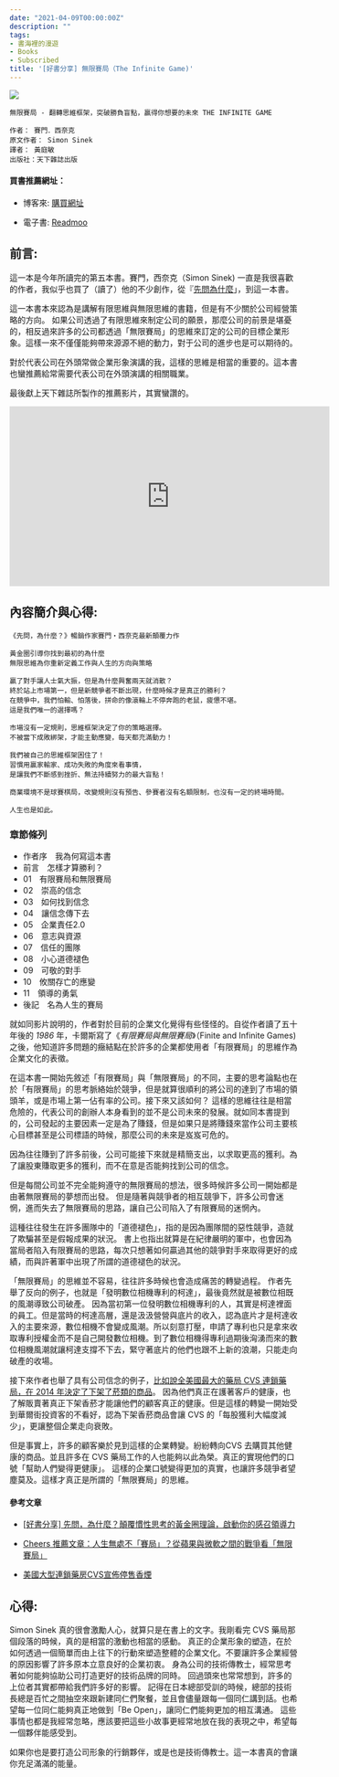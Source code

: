 ```yaml
---
date: "2021-04-09T00:00:00Z"
description: ""
tags:
- 書海裡的漫遊
- Books
- Subscribed
title: '[好書分享] 無限賽局（The Infinite Game)'
---
```


<div><a href="http://moo.im/a/2wDJTX" title="無限賽局"><img src="https://cdn.readmoo.com/cover/d7/deiaj6l_210x315.jpg?v=0"></a></div>



```
無限賽局 - 翻轉思維框架，突破勝負盲點，贏得你想要的未來 THE INFINITE GAME

作者： 賽門．西奈克  
原文作者： Simon Sinek  
譯者： 黃庭敏  
出版社：天下雜誌出版 
```

#### 買書推薦網址：

- 博客來: [購買網址](https://www.books.com.tw/exep/assp.php/kkdailin/products/0010879567?sloc=main&utm_source=kkdailin&utm_medium=ap-books&utm_content=recommend&utm_campaign=ap-202104)

- 電子書: [Readmoo](http://moo.im/a/2wDJTX)

## 前言:

這一本是今年所讀完的第五本書。賽門，西奈克（Simon Sinek) 一直是我很喜歡的作者，我似乎也買了（讀了）他的不少創作，從『[先問為什麼](http://www.evanlin.com/reading-why-first/)」，到這一本書。

這一本書本來認為是講解有限思維與無限思維的書籍，但是有不少關於公司經營策略的方向。 如果公司透過了有限思維來制定公司的願景，那麼公司的前景是堪憂的，相反過來許多的公司都透過「無限賽局」的思維來訂定的公司的目標企業形象。這樣一來不僅僅能夠帶來源源不絕的動力，對于公司的進步也是可以期待的。

對於代表公司在外頭常做企業形象演講的我，這樣的思維是相當的重要的。這本書也蠻推薦給常需要代表公司在外頭演講的相關職業。

最後獻上天下雜誌所製作的推薦影片，其實蠻讚的。

<iframe width="560" height="315" src="https://www.youtube.com/embed/EX4tYHR06Ho" title="YouTube video player" frameborder="0" allow="accelerometer; autoplay; clipboard-write; encrypted-media; gyroscope; picture-in-picture" allowfullscreen></iframe>




## 內容簡介與心得:

```
《先問，為什麼？》暢銷作家賽門‧西奈克最新顛覆力作

黃金圈引導你找到最初的為什麼
無限思維為你重新定義工作與人生的方向與策略

贏了對手讓人士氣大振，但是為什麼興奮兩天就消散？
終於站上市場第一，但是新競爭者不斷出現，什麼時候才是真正的勝利？
在競爭中，我們怕輸、怕落後，拼命的像滾輪上不停奔跑的老鼠，疲憊不堪。
這是我們唯一的選擇嗎？

市場沒有一定規則，思維框架決定了你的策略選擇。
不被當下成敗綁架，才能主動應變，每天都充滿動力！

我們被自己的思維框架困住了！
習慣用贏家輸家、成功失敗的角度來看事情，
是讓我們不斷感到挫折、無法持續努力的最大盲點！

商業環境不是球賽棋局，改變規則沒有預告、參賽者沒有名額限制，也沒有一定的終場時間。

人生也是如此。
```

### 章節條列

- 作者序　我為何寫這本書
- 前言　怎樣才算勝利？
- 01　有限賽局和無限賽局
- 02　崇高的信念
- 03　如何找到信念
- 04　讓信念傳下去
- 05　企業責任2.0
- 06　意志與資源
- 07　信任的團隊
- 08　小心道德褪色
- 09　可敬的對手
- 10　攸關存亡的應變
- 11　領導的勇氣
- 後記　名為人生的賽局

就如同影片說明的，作者對於目前的企業文化覺得有些怪怪的。自從作者讀了五十年後的 *1986* 年，卡爾斯寫了《*有限賽局與無限賽局*》（Finite and Infinite Games)  之後，他知道許多問題的癥結點在於許多的企業都使用者「有限賽局」的思維作為企業文化的表徵。

在這本書一開始先敘述「有限賽局」與「無限賽局」的不同，主要的思考論點也在於「有限賽局」的思考脈絡始於競爭，但是就算很順利的將公司的達到了市場的領頭羊，或是市場上第一佔有率的公司。接下來又該如何？ 這樣的思維往往是相當危險的，代表公司的創辦人本身看到的並不是公司未來的發展。就如同本書提到的，公司發起的主要因素一定是為了賺錢，但是如果只是將賺錢來當作公司主要核心目標甚至是公司標語的時候，那麼公司的未來是岌岌可危的。

因為往往賺到了許多前後，公司可能接下來就是精簡支出，以求取更高的獲利。為了讓股東賺取更多的獲利，而不在意是否能夠找到公司的信念。 

但是每間公司並不完全能夠遵守的無限賽局的想法，很多時候許多公司一開始都是由著無限賽局的夢想而出發。 但是隨著與競爭者的相互競爭下，許多公司會迷惘，進而失去了無限賽局的思路，讓自己公司陷入了有限賽局的迷惘內。

這種往往發生在許多團隊中的「道德褪色」，指的是因為團隊間的惡性競爭，造就了欺騙甚至是假報成果的狀況。 書上也指出就算是在紀律嚴明的軍中，也會因為當局者陷入有限賽局的思路，每次只想著如何贏過其他的競爭對手來取得更好的成績，而與許著軍中出現了所謂的道德褪色的狀況。

「無限賽局」的思維並不容易，往往許多時候也會造成痛苦的轉變過程。 作者先舉了反向的例子，也就是「發明數位相機專利的柯達」，最後竟然就是被數位相既的風潮導致公司破產。 因為當初第一位發明數位相機專利的人，其實是柯達裡面的員工。但是當時的柯達高層，還是汲汲營營與底片的收入，認為底片才是柯達收入的主要來源，數位相機不會變成風潮。所以刻意打壓，申請了專利也只是拿來收取專利授權金而不是自己開發數位相機。到了數位相機得專利過期後洶湧而來的數位相機風潮就讓柯達支撐不下去，緊守著底片的他們也跟不上新的浪潮，只能走向破產的收場。

接下來作者也舉了具有公司信念的例子，[比如說全美國最大的藥局 CVS 連鎖藥局，在 2014 年決定了下架了菸類的商品](https://www.epochtimes.com/b5/14/9/4/n4240288.htm)。 因為他們真正在護著客戶的健康，也了解販賣著真正下架香菸才能讓他們的顧客真正的健康。但是這樣的轉變一開始受到華爾街投資客的不看好，認為下架香菸商品會讓 CVS 的「每股獲利大幅度減少」，更讓整個企業走向衰敗。

但是事實上，許多的顧客樂於見到這樣的企業轉變。紛紛轉向CVS 去購買其他健康的商品。並且許多在 CVS 藥局工作的人也能夠以此為榮。真正的實現他們的口號「幫助人們變得更健康」。  這樣的企業口號變得更加的真實，也讓許多競爭者望塵莫及。這樣才真正是所謂的「無限賽局」的思維。



#### 參考文章

- [[好書分享\] 先問，為什麼？顛覆慣性思考的黃金圈理論，啟動你的感召領導力](http://www.evanlin.com/reading-why-first/)

- [Cheers 推薦文章：人生無處不「賽局」？從蘋果與微軟之間的戰爭看「無限賽局」](https://www.cheers.com.tw/article/article.action?id=5098580)

-  [美國大型連鎖藥房CVS宣佈停售香煙](https://www.epochtimes.com/b5/14/9/4/n4240288.htm)



## 心得:

Simon Sinek 真的很會激勵人心，就算只是在書上的文字。我剛看完 CVS 藥局那個段落的時候，真的是相當的激動也相當的感動。 真正的企業形象的塑造，在於如何透過一個簡單而由上往下的行動來塑造整體的企業文化。不要讓許多企業經營的原因影響了許多原本立意良好的企業初衷。 身為公司的技術傳教士，經常思考著如何能夠協助公司打造更好的技術品牌的同時。 回過頭來也常常想到，許多的上位者其實都帶給我們許多好的影響。 記得在日本總部受訓的時候，總部的技術長總是百忙之間抽空來跟新建同仁們聚餐，並且會儘量跟每一個同仁講到話。也希望每一位同仁能夠真正地做到「Be Open」，讓同仁們能夠更加的相互溝通。 這些事情也都是我經常忽略，應該要把這些小故事更經常地放在我的表現之中，希望每一個夥伴能感受到。 

如果你也是要打造公司形象的行銷夥伴，或是也是技術傳教士。這一本書真的會讓你充足滿滿的能量。